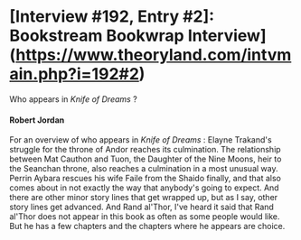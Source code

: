 # [Interview #192, Entry #2]: Bookstream Bookwrap Interview](https://www.theoryland.com/intvmain.php?i=192#2)

Who appears in
*Knife of Dreams*
?

#### Robert Jordan

For an overview of who appears in
*Knife of Dreams*
: Elayne Trakand's struggle for the throne of Andor reaches its culmination. The relationship between Mat Cauthon and Tuon, the Daughter of the Nine Moons, heir to the Seanchan throne, also reaches a culmination in a most unusual way. Perrin Aybara rescues his wife Faile from the Shaido finally, and that also comes about in not exactly the way that anybody's going to expect. And there are other minor story lines that get wrapped up, but as I say, other story lines get advanced. And Rand al'Thor, I've heard it said that Rand al'Thor does not appear in this book as often as some people would like. But he has a few chapters and the chapters where he appears are choice.

